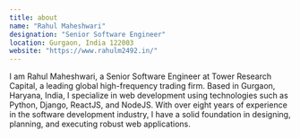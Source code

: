 ```yaml
---
title: about
name: "Rahul Maheshwari"
designation: "Senior Software Engineer"
location: Gurgaon, India 122003
website: "https://www.rahulm2492.in/"
---
```


I am Rahul Maheshwari, a Senior Software Engineer at Tower Research Capital, a leading global high-frequency trading firm. Based in Gurgaon, Haryana, India, I specialize in web development using technologies such as Python, Django, ReactJS, and NodeJS. With over eight years of experience in the software development industry, I have a solid foundation in designing, planning, and executing robust web applications.
